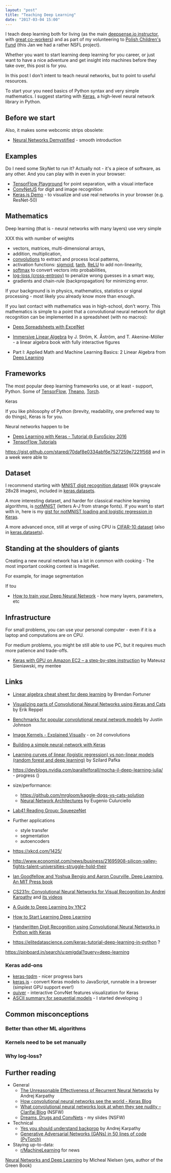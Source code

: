 ```yaml
---
layout: "post"
title: "Teaching Deep Learning"
date: "2017-03-04 15:00"
---
```


I teach deep learning both for living (as the main [deepsense.io instructor](http://workshops.deepsense.io/), with [great co-workers](http://blog.kaggle.com/2016/01/29/noaa-right-whale-recognition-winners-interview-1st-place-deepsense-io/)) and as part of my volunteering to [Polish Children's Fund](http://crastina.se/gifted-children-in-poland-by-piotr-migdal/) (this Jan we had a rather NSFL project).

Whether you want to start learning deep learning for you career, or just want to have a nice adventure and get insight into machines before they take over, this post is for you.

In this post I don't intent to teach neural networks, but to point to useful resources.

To start your you need basics of Python syntax and very simple mathematics.
I suggest starting with [Keras](https://keras.io/), a high-level neural network library in Python.


## Before we start


Also, it makes some webcomic strips obsolete:

* [Neural Networks Demystified](http://lumiverse.io/series/neural-networks-demystified) - smooth introduction


## Examples

Do I need some SkyNet to run it? Actually not - it's a piece of software, as any other. And you can play with in even in your browser:

* [TensorFlow Playground](http://playground.tensorflow.org/) for point separation, with a visual interface
* [ConvNetJS](http://cs.stanford.edu/people/karpathy/convnetjs/) for digit and image recognition
* [Keras.js Demo](https://transcranial.github.io/keras-js/) - to visualize and use real networks in your browser (e.g. ResNet-50)


## Mathematics

Deep learning (that is - neural networks with many layers) use very simple

XXX this with number of weights

* vectors, matrices, multi-dimensional arrays,
* addition, multiplication,
* [convolutions](http://setosa.io/ev/image-kernels/) to extract and process local patterns,
* activation functions: [sigmoid](https://en.wikipedia.org/wiki/Sigmoid_function), [tanh](https://www.wolframalpha.com/input/?i=tanh[x]), [ReLU](https://en.wikipedia.org/wiki/Rectifier_%28neural_networks%29) to add non-linearity,
* [softmax](https://en.wikipedia.org/wiki/Softmax_function) to convert vectors into probabilities,
* [log-loss (cross-entropy)](http://datascience.stackexchange.com/questions/9302/the-cross-entropy-error-function-in-neural-networks) to penalize wrong guesses in a smart way,
* gradients and chain-rule (backpropagation) for minimizing error.

If your background is in physics, mathematics, statistics or signal processing - most likely you already know more than enough.

If you last contact with mathematics was in high-school, don't worry. This mathematics is simple to a point that a convolutional neural network for digit recognition can be implemented in a spreadsheet (with no macros):

* [Deep Spreadsheets with ExcelNet](http://www.deepexcel.net/)


* [Immersive Linear Algebra](http://immersivemath.com/ila/index.html) by J. Ström, K. Åström, and T. Akenine-Möller - a linear algebra book with fully interactive figures
*  Part I: Applied Math and Machine Learning Basics: 2 Linear Algebra from [Deep Learning](http://www.deeplearningbook.org/)

## Frameworks

The most popular deep learning frameworks use, or at least - support, Python.
Some of [TensorFlow](https://www.tensorflow.org/), [Theano](http://deeplearning.net/software/theano/), [Torch](http://torch.ch/).

Keras

If you like philosophy of Python (brevity, readability, one preferred way to do things), Keras is for you.


Neural networks happen to be


* [Deep Learning with Keras - Tutorial @ EuroScipy 2016](https://github.com/leriomaggio/deep-learning-keras-tensorflow)
* [TensorFlow Tutorials](https://www.tensorflow.org/versions/master/tutorials/index.html)

https://gist.github.com/stared/70daf8e0334abf6e7527259e7221f568
and in a week were able to




## Dataset

I recommend starting with [MNIST digit recognition dataset](http://yann.lecun.com/exdb/mnist/) (60k grayscale 28x28 images), included in [keras.datasets](https://keras.io/datasets/).

A more interesting dataset, and harder for classical machine learning algorithms, is [notMNIST](http://yaroslavvb.blogspot.com/2011/09/notmnist-dataset.html) (letters A-J from strange fonts). If you want to start with in, here is my [gist for notMNIST loading and logistic regression in Keras](https://gist.github.com/stared/70daf8e0334abf6e7527259e7221f568).

A more advanced once, still at verge of using CPU is [CIFAR-10 dataset](https://www.cs.toronto.edu/~kriz/cifar.html) (also in [keras.datasets](https://keras.io/datasets/)).


## Standing at the shoulders of giants

Creating a new neural network has a lot in common with cooking -
The most important cooking contest is ImageNet.


For example, for image segmentation


If tou




* [How to train your Deep Neural Network](http://rishy.github.io/ml/2017/01/05/how-to-train-your-dnn/) - how many layers, parameters, etc


## Infrastructure

For small problems, you can use your personal computer - even if it is a laptop and computations are on CPU.

For medium problems, you might be still able to use PC, but it requires much more patience and trade-offs.

* [Keras with GPU on Amazon EC2 – a step-by-step instruction](https://medium.com/@mateuszsieniawski/keras-with-gpu-on-amazon-ec2-a-step-by-step-instruction-4f90364e49ac) by Mateusz Sieniawski, my mentee


## Links

* [Linear algebra cheat sheet for deep learning](https://medium.com/towards-data-science/linear-algebra-cheat-sheet-for-deep-learning-cd67aba4526c) by Brendan Fortuner
* [Visualizing parts of Convolutional Neural Networks using Keras and Cats](https://hackernoon.com/visualizing-parts-of-convolutional-neural-networks-using-keras-and-cats-5cc01b214e59) by Erik Reppel
* [Benchmarks for popular convolutional neural network models](https://github.com/jcjohnson/cnn-benchmarks) by Justin Johnson
* [Image Kernels - Explained Visually](http://setosa.io/ev/image-kernels/) - on 2d convolutions
* [Building a simple neural-network with Keras](https://github.com/wxs/keras-mnist-tutorial/blob/master/MNIST%20in%20Keras.ipynb)
* [Learning curves of linear (logistic regression) vs non-linear models (random forest and deep learning)](https://github.com/szilard/benchm-ml/tree/master/x1-data-higgs) by Szilard Pafka
* https://devblogs.nvidia.com/parallelforall/mocha-jl-deep-learning-julia/ - progress ()
* size/performance:
  * https://github.com/mrgloom/kaggle-dogs-vs-cats-solution
  * [Neural Network Architectures](https://culurciello.github.io/tech/2016/06/04/nets.html) by
Eugenio Culurciello
* [Lab41 Reading Group: SqueezeNet](https://gab41.lab41.org/lab41-reading-group-squeezenet-9b9d1d754c75)
* Further applications
  * style transfer
  * segmentation
  * autoencoders
* https://xkcd.com/1425/
* http://www.economist.com/news/business/21695908-silicon-valley-fights-talent-universities-struggle-hold-their

* [Ian Goodfellow and Yoshua Bengio and Aaron Courville, Deep Learning, An MIT Press book](http://www.deeplearningbook.org/)

* [CS231n: Convolutional Neural Networks for Visual Recognition by Andrej Karpathy](http://cs231n.github.io/) and [its videos](https://www.youtube.com/playlist?list=PLLvH2FwAQhnpj1WEB-jHmPuUeQ8mX-XXG)




* [A Guide to Deep Learning by YN^2](http://yerevann.com/a-guide-to-deep-learning/)
* [How to Start Learning Deep Learning](http://ofir.io/How-to-Start-Learning-Deep-Learning/)

* [Handwritten Digit Recognition using Convolutional Neural Networks in Python with Keras](http://machinelearningmastery.com/handwritten-digit-recognition-using-convolutional-neural-networks-python-keras/)
* https://elitedatascience.com/keras-tutorial-deep-learning-in-python ?

https://pinboard.in/search/u:pmigdal?query=deep-learning




### Keras add-ons

* [keras-tqdm](https://github.com/bstriner/keras-tqdm) - nicer progress bars
* [keras.js](https://transcranial.github.io/keras-js/) - convert Keras models to JavaScript, runnable in a browser (simplest GPU support ever!)
* [quiver](https://github.com/jakebian/quiver) - interactive ConvNet features visualization for Keras
* [ASCII summary for sequential models](https://github.com/stared/keras-sequential-ascii) - I started developing :)

## Common misconceptions

### Better than other ML algorithms

### Kernels need to be set manually

### Why log-loss?




## Further reading

* General
  * [The Unreasonable Effectiveness of Recurrent Neural Networks](http://karpathy.github.io/2015/05/21/rnn-effectiveness/) by Andrej Karpathy
  * [How convolutional neural networks see the world - Keras Blog](https://blog.keras.io/how-convolutional-neural-networks-see-the-world.html)
  * [What convolutional neural networks look at when they see nudity – Clarifai Blog](http://blog.clarifai.com/what-convolutional-neural-networks-see-at-when-they-see-nudity/) (NSFW)
  * [Dreams, Drugs and ConvNets](https://speakerdeck.com/pmigdal/dreams-drugs-and-convnets) - my slides (NSFW)
* Technical
  * [Yes you should understand backprop](https://medium.com/@karpathy/yes-you-should-understand-backprop-e2f06eab496b) by Andrej Karpathy
  * [Generative Adversarial Networks (GANs) in 50 lines of code (PyTorch)](https://medium.com/@devnag/generative-adversarial-networks-gans-in-50-lines-of-code-pytorch-e81b79659e3f#.oa2ljanet)
* Staying up-to-data:
  * [r/MachineLearning](https://www.reddit.com/r/MachineLearning/) for news


[Neural Networks and Deep Learning](http://neuralnetworksanddeeplearning.com/) by Micheal Nielsen (yes, author of the Green Book)
